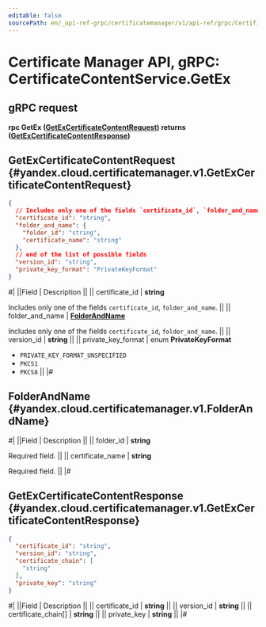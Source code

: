 ```yaml
---
editable: false
sourcePath: en/_api-ref-grpc/certificatemanager/v1/api-ref/grpc/CertificateContent/getEx.md
---
```


# Certificate Manager API, gRPC: CertificateContentService.GetEx

## gRPC request

**rpc GetEx ([GetExCertificateContentRequest](#yandex.cloud.certificatemanager.v1.GetExCertificateContentRequest)) returns ([GetExCertificateContentResponse](#yandex.cloud.certificatemanager.v1.GetExCertificateContentResponse))**

## GetExCertificateContentRequest {#yandex.cloud.certificatemanager.v1.GetExCertificateContentRequest}

```json
{
  // Includes only one of the fields `certificate_id`, `folder_and_name`
  "certificate_id": "string",
  "folder_and_name": {
    "folder_id": "string",
    "certificate_name": "string"
  },
  // end of the list of possible fields
  "version_id": "string",
  "private_key_format": "PrivateKeyFormat"
}
```

#|
||Field | Description ||
|| certificate_id | **string**

Includes only one of the fields `certificate_id`, `folder_and_name`. ||
|| folder_and_name | **[FolderAndName](#yandex.cloud.certificatemanager.v1.FolderAndName)**

Includes only one of the fields `certificate_id`, `folder_and_name`. ||
|| version_id | **string** ||
|| private_key_format | enum **PrivateKeyFormat**

- `PRIVATE_KEY_FORMAT_UNSPECIFIED`
- `PKCS1`
- `PKCS8` ||
|#

## FolderAndName {#yandex.cloud.certificatemanager.v1.FolderAndName}

#|
||Field | Description ||
|| folder_id | **string**

Required field.  ||
|| certificate_name | **string**

Required field.  ||
|#

## GetExCertificateContentResponse {#yandex.cloud.certificatemanager.v1.GetExCertificateContentResponse}

```json
{
  "certificate_id": "string",
  "version_id": "string",
  "certificate_chain": [
    "string"
  ],
  "private_key": "string"
}
```

#|
||Field | Description ||
|| certificate_id | **string** ||
|| version_id | **string** ||
|| certificate_chain[] | **string** ||
|| private_key | **string** ||
|#